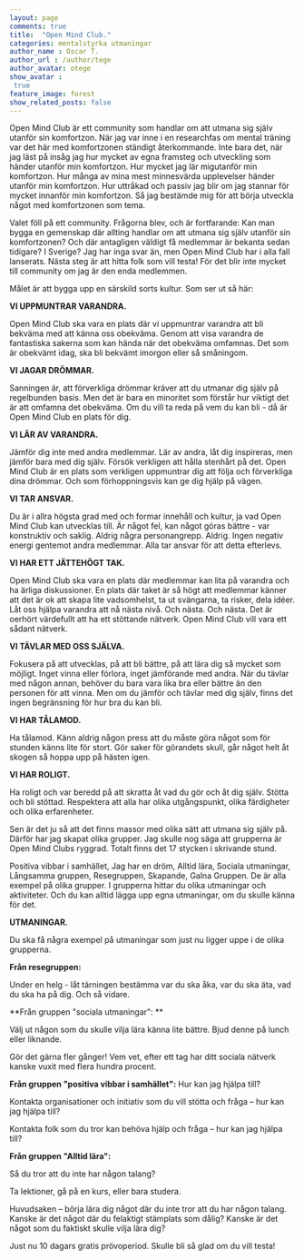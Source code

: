 ```yaml
---
layout: page
comments: true
title:  "Open Mind Club."
categories: mentalstyrka utmaningar
author_name : Oscar T.
author_url : /author/tege
author_avatar: otege
show_avatar :
 true
feature_image: forest
show_related_posts: false
---
```


Open Mind Club är ett community som handlar om att utmana sig själv utanför sin komfortzon.
När jag var inne i en researchfas om mental träning var det här med komfortzonen ständigt återkommande.
Inte bara det, när jag läst på insåg jag hur mycket av egna framsteg och utveckling som händer utanför min komfortzon. 
Hur mycket jag lär migutanför min komfortzon. Hur många av mina mest minnesvärda upplevelser händer utanför min komfortzon. 
Hur uttråkad och passiv jag blir om jag stannar för mycket innanför min komfortzon.
Så jag bestämde mig för att börja utveckla något med komfortzonen som tema.

Valet föll på ett community. Frågorna blev, och är fortfarande: Kan man bygga en gemenskap där allting handlar om 
att utmana sig själv utanför sin komfortzonen? Och där antagligen väldigt få medlemmar är bekanta sedan tidigare? I Sverige?
Jag har inga svar än, men Open Mind Club har i alla fall lanserats. Nästa steg är att hitta folk som vill testa!
För det blir inte mycket till community om jag är den enda medlemmen. 

Målet är att bygga upp en särskild sorts kultur. Som ser ut så här:

**VI UPPMUNTRAR VARANDRA.**

Open Mind Club ska vara en plats där vi uppmuntrar varandra att bli bekväma med att känna oss obekväma. 
Genom att visa varandra de fantastiska sakerna som kan hända när det obekväma omfamnas. Det som är obekvämt idag, ska bli bekvämt 
imorgon eller så småningom.

**VI JAGAR DRÖMMAR.**

Sanningen är, att förverkliga drömmar kräver att du utmanar dig själv på regelbunden basis. Men det är bara en minoritet som 
förstår hur viktigt det är att omfamna det obekväma. Om du vill ta reda på vem du kan bli - då är Open Mind Club en plats för dig.

**VI LÄR AV VARANDRA.**

Jämför dig inte med andra medlemmar. Lär av andra, låt dig inspireras, men jämför bara med dig själv. Försök verkligen att hålla 
stenhårt på det. Open Mind Club är en plats som verkligen uppmuntrar dig att följa och förverkliga dina drömmar. Och som 
förhoppningsvis kan ge dig hjälp på vägen.

**VI TAR ANSVAR.**

Du är i allra högsta grad med och formar innehåll och kultur, ja vad Open Mind Club kan utvecklas till.  Är något fel, kan något göras 
bättre - var konstruktiv och saklig. Aldrig några personangrepp. Aldrig. Ingen negativ energi gentemot andra
medlemmar. Alla tar ansvar för att detta efterlevs.

**VI HAR ETT JÄTTEHÖGT TAK.**

Open Mind Club ska vara en plats där medlemmar kan lita på varandra och ha ärliga diskussioner. En plats där taket är så högt att 
medlemmar känner att det är ok att skapa lite vadsomhelst, ta ut svängarna, ta risker, dela idéer. Låt oss hjälpa varandra att nå nästa 
nivå. Och nästa. Och nästa. Det är oerhört värdefullt att ha ett stöttande nätverk. Open Mind Club vill vara ett sådant nätverk.

**VI TÄVLAR MED OSS SJÄLVA.**

Fokusera på att utvecklas, på att bli bättre, på att lära dig så mycket som möjligt. Inget vinna eller förlora, inget jämförande med 
andra. När du tävlar med någon annan, behöver du bara vara lika bra eller bättre än den personen för att vinna. Men om du jämför och 
tävlar med dig själv, finns det ingen begränsning för hur bra du kan bli.

**VI HAR TÅLAMOD.**

Ha tålamod. Känn aldrig någon press att du måste göra något som för stunden känns lite för stort. Gör saker för görandets skull, går 
något helt åt skogen så hoppa upp på hästen igen.

**VI HAR ROLIGT.**

Ha roligt och var beredd på att skratta åt vad du gör och åt dig själv. Stötta och bli stöttad. Respektera att alla har olika 
utgångspunkt, olika färdigheter och olika erfarenheter.


Sen är det ju så att det finns massor med olika sätt att utmana sig själv på. Därför har jag skapat olika grupper. Jag skulle
nog säga att grupperna är Open Mind Clubs ryggrad. Totalt finns det 17 stycken i skrivande stund.

Positiva vibbar i samhället, Jag har en dröm, Alltid lära, Sociala utmaningar, Långsamma gruppen, Resegruppen, Skapande, Galna Gruppen.
De är alla exempel på olika grupper. I grupperna hittar du olika utmaningar och aktiviteter. Och du kan alltid lägga upp egna utmaningar,
om du skulle känna för det. 


**UTMANINGAR.**

Du ska få några exempel på utmaningar som just nu ligger uppe i de olika grupperna.

**Från resegruppen:**

Under en helg - låt tärningen bestämma var du ska åka, var du ska äta, vad du ska ha på dig.
Och så vidare.

**Från gruppen "sociala utmaningar": **

Välj ut någon som du skulle vilja lära känna lite bättre. Bjud denne på lunch eller liknande.

Gör det gärna fler gånger! Vem vet, efter ett tag har ditt sociala nätverk kanske vuxit med flera hundra procent.

**Från gruppen "positiva vibbar i samhället":** Hur kan jag hjälpa till?

Kontakta organisationer och initiativ som du vill stötta och fråga – hur kan jag hjälpa till?

Kontakta folk som du tror kan behöva hjälp och fråga – hur kan jag hjälpa till?

**Från gruppen "Alltid lära":**

Så du tror att du inte har någon talang?

Ta lektioner, gå på en kurs, eller bara studera.

Huvudsaken – börja lära dig något där du inte tror att du har någon talang. Kanske är det något där du felaktigt stämplats som dålig?
Kanske är det något som du faktiskt skulle vilja lära dig?

Just nu 10 dagars gratis prövoperiod. Skulle bli så glad om du vill testa!

